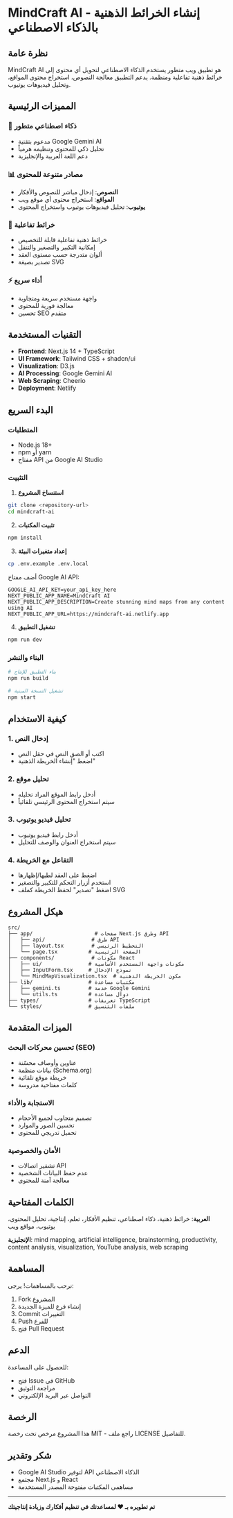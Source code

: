 # MindCraft AI - إنشاء الخرائط الذهنية بالذكاء الاصطناعي

## نظرة عامة

MindCraft AI هو تطبيق ويب متطور يستخدم الذكاء الاصطناعي لتحويل أي محتوى إلى خرائط ذهنية تفاعلية ومنظمة. يدعم التطبيق معالجة النصوص، استخراج محتوى المواقع، وتحليل فيديوهات يوتيوب.

## المميزات الرئيسية

### 🧠 ذكاء اصطناعي متطور
- مدعوم بتقنية Google Gemini AI
- تحليل ذكي للمحتوى وتنظيمه هرمياً
- دعم اللغة العربية والإنجليزية

### 📊 مصادر متنوعة للمحتوى
- **النصوص**: إدخال مباشر للنصوص والأفكار
- **المواقع**: استخراج محتوى أي موقع ويب
- **يوتيوب**: تحليل فيديوهات يوتيوب واستخراج المحتوى

### 🎨 خرائط تفاعلية
- خرائط ذهنية تفاعلية قابلة للتخصيص
- إمكانية التكبير والتصغير والتنقل
- ألوان متدرجة حسب مستوى العقد
- تصدير بصيغة SVG

### ⚡ أداء سريع
- واجهة مستخدم سريعة ومتجاوبة
- معالجة فورية للمحتوى
- تحسين SEO متقدم

## التقنيات المستخدمة

- **Frontend**: Next.js 14 + TypeScript
- **UI Framework**: Tailwind CSS + shadcn/ui
- **Visualization**: D3.js
- **AI Processing**: Google Gemini AI
- **Web Scraping**: Cheerio
- **Deployment**: Netlify

## البدء السريع

### المتطلبات
- Node.js 18+ 
- npm أو yarn
- مفتاح API من Google AI Studio

### التثبيت

1. **استنساخ المشروع**
```bash
git clone <repository-url>
cd mindcraft-ai
```

2. **تثبيت المكتبات**
```bash
npm install
```

3. **إعداد متغيرات البيئة**
```bash
cp .env.example .env.local
```

أضف مفتاح Google AI API:
```env
GOOGLE_AI_API_KEY=your_api_key_here
NEXT_PUBLIC_APP_NAME=MindCraft AI
NEXT_PUBLIC_APP_DESCRIPTION=Create stunning mind maps from any content using AI
NEXT_PUBLIC_APP_URL=https://mindcraft-ai.netlify.app
```

4. **تشغيل التطبيق**
```bash
npm run dev
```

### البناء والنشر

```bash
# بناء التطبيق للإنتاج
npm run build

# تشغيل النسخة المبنية
npm start
```

## كيفية الاستخدام

### 1. إدخال النص
- اكتب أو الصق النص في حقل النص
- اضغط "إنشاء الخريطة الذهنية"

### 2. تحليل موقع
- أدخل رابط الموقع المراد تحليله
- سيتم استخراج المحتوى الرئيسي تلقائياً

### 3. تحليل فيديو يوتيوب
- أدخل رابط فيديو يوتيوب
- سيتم استخراج العنوان والوصف للتحليل

### 4. التفاعل مع الخريطة
- اضغط على العقد لطيها/إظهارها
- استخدم أزرار التحكم للتكبير والتصغير
- اضغط "تصدير" لحفظ الخريطة كملف SVG

## هيكل المشروع

```
src/
├── app/                    # صفحات Next.js وطرق API
│   ├── api/               # طرق API
│   ├── layout.tsx         # التخطيط الرئيسي
│   └── page.tsx          # الصفحة الرئيسية
├── components/            # مكونات React
│   ├── ui/               # مكونات واجهة المستخدم الأساسية
│   ├── InputForm.tsx     # نموذج الإدخال
│   └── MindMapVisualization.tsx  # مكون الخريطة الذهنية
├── lib/                  # مكتبات مساعدة
│   ├── gemini.ts         # خدمة Google Gemini
│   └── utils.ts          # دوال مساعدة
├── types/                # تعريفات TypeScript
└── styles/               # ملفات التنسيق
```

## الميزات المتقدمة

### تحسين محركات البحث (SEO)
- عناوين وأوصاف محسّنة
- بيانات منظمة (Schema.org)
- خريطة موقع تلقائية
- كلمات مفتاحية مدروسة

### الاستجابة والأداء
- تصميم متجاوب لجميع الأحجام
- تحسين الصور والموارد
- تحميل تدريجي للمحتوى

### الأمان والخصوصية
- تشفير اتصالات API
- عدم حفظ البيانات الشخصية
- معالجة آمنة للمحتوى

## الكلمات المفتاحية

**العربية**: خرائط ذهنية، ذكاء اصطناعي، تنظيم الأفكار، تعلم، إنتاجية، تحليل المحتوى، يوتيوب، مواقع ويب

**الإنجليزية**: mind mapping, artificial intelligence, brainstorming, productivity, content analysis, visualization, YouTube analysis, web scraping

## المساهمة

نرحب بالمساهمات! يرجى:

1. Fork المشروع
2. إنشاء فرع للميزة الجديدة
3. Commit التغييرات
4. Push للفرع
5. فتح Pull Request

## الدعم

للحصول على المساعدة:
- فتح Issue في GitHub
- مراجعة التوثيق
- التواصل عبر البريد الإلكتروني

## الرخصة

هذا المشروع مرخص تحت رخصة MIT - راجع ملف LICENSE للتفاصيل.

## شكر وتقدير

- Google AI Studio لتوفير API الذكاء الاصطناعي
- مجتمع Next.js و React
- مساهمي المكتبات مفتوحة المصدر المستخدمة

---

**تم تطويره بـ ❤️ لمساعدتك في تنظيم أفكارك وزيادة إنتاجيتك**